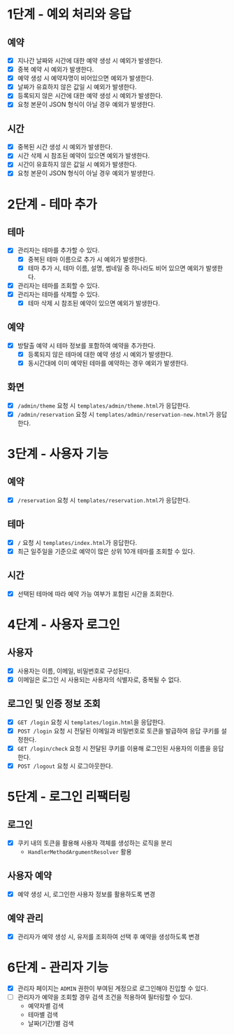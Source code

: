 # 1단계 - 예외 처리와 응답
## 예약
- [x] 지나간 날짜와 시간에 대한 예약 생성 시 예외가 발생한다.
- [x] 중복 예약 시 예외가 발생한다.
- [x] 예약 생성 시 예약자명이 비어있으면 예외가 발생한다.
- [x] 날짜가 유효하지 않은 값일 시 예외가 발생한다.
- [x] 등록되지 않은 시간에 대한 예약 생성 시 예외가 발생한다.
- [x] 요청 본문이 JSON 형식이 아닐 경우 예외가 발생한다.

## 시간
- [x] 중복된 시간 생성 시 예외가 발생한다.
- [x] 시간 삭제 시 참조된 예약이 있으면 예외가 발생한다.
- [x] 시간이 유효하지 않은 값일 시 예외가 발생한다.
- [x] 요청 본문이 JSON 형식이 아닐 경우 예외가 발생한다.

# 2단계 - 테마 추가
## 테마
- [x] 관리자는 테마를 추가할 수 있다.
    - [x] 중복된 테마 이름으로 추가 시 예외가 발생한다.
    - [x] 테마 추가 시, 테마 이름, 설명, 썸네일 중 하나라도 비어 있으면 예외가 발생한다.
- [x] 관리자는 테마를 조회할 수 있다.
- [x] 관리자는 테마를 삭제할 수 있다.
  - [x] 테마 삭제 시 참조된 예약이 있으면 예외가 발생한다.

## 예약
- [x] 방탈출 예약 시 테마 정보를 포함하여 예약을 추가한다.
  - [x] 등록되지 않은 테마에 대한 예약 생성 시 예외가 발생한다.
  - [x] 동시간대에 이미 예약된 테마를 예약하는 경우 예외가 발생한다.

## 화면
- [x] `/admin/theme` 요청 시 `templates/admin/theme.html`가 응답한다.
- [x] `/admin/reservation` 요청 시 `templates/admin/reservation-new.html`가 응답한다.

# 3단계 - 사용자 기능
## 예약
- [x] `/reservation` 요청 시 `templates/reservation.html`가 응답한다.

## 테마
- [x] `/` 요청 시 `templates/index.html`가 응답한다.
- [x] 최근 일주일을 기준으로 예약이 많은 상위 10개 테마를 조회할 수 있다. 

## 시간
- [x] 선택된 테마에 따라 예약 가능 여부가 포함된 시간을 조회한다.

# 4단계 -  사용자 로그인
## 사용자
- [x] 사용자는 이름, 이메일, 비밀번호로 구성된다.
- [x] 이메일은 로그인 시 사용되는 사용자의 식별자로, 중복될 수 없다.

## 로그인 및 인증 정보 조회
- [x] `GET /login` 요청 시 `templates/login.html`을 응답한다.
- [x] `POST /login` 요청 시 전달된 이메일과 비밀번호로 토큰을 발급하여 응답 쿠키를 설정한다.
- [x] `GET /login/check` 요청 시 전달된 쿠키를 이용해 로그인된 사용자의 이름을 응답한다.
- [x] `POST /logout` 요청 시 로그아웃한다.

# 5단계 - 로그인 리팩터링
## 로그인
- [x] 쿠키 내의 토큰을 활용해 사용자 객체를 생성하는 로직을 분리
  - `HandlerMethodArgumentResolver` 활용

## 사용자 예약
- [x] 예약 생성 시, 로그인한 사용자 정보를 활용하도록 변경

## 예약 관리
- [x] 관리자가 예약 생성 시, 유저를 조회하여 선택 후 예약을 생성하도록 변경

# 6단계 - 관리자 기능
- [x] 관리자 페이지는 `ADMIN` 권한이 부여된 계정으로 로그인해야 진입할 수 있다.
- [ ] 관리자가 예약을 조회할 경우 검색 조건을 적용하여 필터링할 수 있다.
  - 예약자별 검색
  - 테마별 검색
  - 날짜(기간)별 검색
